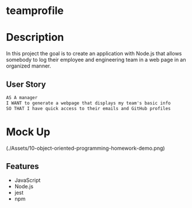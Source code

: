 # teamprofile

# Description
In this project the goal is to create an application with Node.js that allows somebody to log their employee and engineering team in a web page in an organized manner.  
## User Story

```md
AS A manager
I WANT to generate a webpage that displays my team's basic info
SO THAT I have quick access to their emails and GitHub profiles
```

# Mock Up

(./Assets/10-object-oriented-programming-homework-demo.png)

## Features

* JavaScript
* Node.js
* jest
* npm